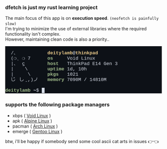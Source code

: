 ### dfetch is just my rust learning project

The main focus of this app is on **execution speed**. `(neofetch is painfully slow)` <br>
I'm trying to minimize the use of external libraries where the required functionality isn't complex. <br>
However, maintaining clean code is also a priority.. <br>

![example](assets/example.png)

### supports the following package managers

- xbps ( [Void Linux](https://voidlinux.org/) )
- apk ( [Alpine Linux](https://wiki.alpinelinux.org/wiki/Main_Page) )
- pacman ( [Arch Linux](https://archlinux.org/) )
- emerge ( [Gentoo Linux](https://www.gentoo.org/) )

btw, i'll be happy if somebody send some cool ascii cat arts in issues :point_right::point_left:
